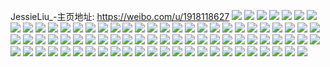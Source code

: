 JessieLiu_-主页地址: https://weibo.com/u/1918118627 
![](https://wx4.sinaimg.cn/mw2000/72542ae3gy1h8s48524tqj22bj33e1l0.jpg) 
![](https://wx4.sinaimg.cn/mw2000/72542ae3gy1h8s486c98fj23402c0hdu.jpg) 
![](https://wx4.sinaimg.cn/mw2000/72542ae3gy1h8s48a2anjj22802yonpg.jpg) 
![](https://wx4.sinaimg.cn/mw2000/72542ae3gy1h55942j410j22402tcb2a.jpg) 
![](https://wx4.sinaimg.cn/mw2000/72542ae3gy1h559444639j22tc2404qq.jpg) 
![](https://wx4.sinaimg.cn/mw2000/72542ae3gy1h55945z0d6j21w02ioe81.jpg) 
![](https://wx4.sinaimg.cn/mw2000/72542ae3gy1h55947yh25j22402tc4qq.jpg) 
![](https://wx4.sinaimg.cn/mw2000/72542ae3gy1gxpcp0en0fj22dc3k0hdu.jpg) 
![](https://wx4.sinaimg.cn/mw2000/0025Oehdgy1gvhon6tsfcj60tc0v6tc802.jpg) 
![](https://wx4.sinaimg.cn/mw2000/0025Oehdgy1gvhookd0xcj60yi22owmb02.jpg) 
![](https://wx4.sinaimg.cn/mw2000/0025Oehdgy1gvhookzb61j60u0140dty02.jpg) 
![](https://wx4.sinaimg.cn/mw2000/0025Oehdgy1gvhoov6mcgj60u0140k4l02.jpg) 
![](https://wx4.sinaimg.cn/mw2000/72542ae3ly1gnk43uaarbj20u01401kx.jpg) 
![](https://wx4.sinaimg.cn/mw2000/72542ae3ly1gnk44st4gdj22402tc4qq.jpg) 
![](https://wx4.sinaimg.cn/mw2000/72542ae3ly1gnk44tnjhjj22402tc1ky.jpg) 
![](https://wx4.sinaimg.cn/mw2000/72542ae3ly1gnk44w8d09j22p61rykjm.jpg) 
![](https://wx4.sinaimg.cn/mw2000/72542ae3ly1gnk44u97aaj21eo120kjl.jpg) 
![](https://wx4.sinaimg.cn/mw2000/72542ae3ly1gnk45aqf6hj22tc240qv6.jpg) 
![](https://wx4.sinaimg.cn/mw2000/72542ae3ly1gnk459xz8bj22402tc4qq.jpg) 
![](https://wx4.sinaimg.cn/mw2000/72542ae3ly1gnk4590vstj22tc240x6q.jpg) 
![](https://wx4.sinaimg.cn/mw2000/72542ae3ly1gnk45f1y15j22402tcx6q.jpg) 
![](https://wx4.sinaimg.cn/mw2000/72542ae3gy1glm48gvdisj20u00u0tdf.jpg) 
![](https://wx4.sinaimg.cn/mw2000/72542ae3gy1glm48uy4dej21sc2ds1l4.jpg) 
![](https://wx4.sinaimg.cn/mw2000/72542ae3gy1getc8mawr0j22c02c0npe.jpg) 
![](https://wx4.sinaimg.cn/mw2000/72542ae3gy1getc8oc974j20mi0u0h7e.jpg) 
![](https://wx4.sinaimg.cn/mw2000/72542ae3gy1getc8isdf5j22c02c0hdu.jpg) 
![](https://wx4.sinaimg.cn/mw2000/72542ae3gy1getc8u6hjxj21hn2nc1l3.jpg) 
![](https://wx4.sinaimg.cn/mw2000/72542ae3gy1gefnw7gqowj22642c2qv5.jpg) 
![](https://wx4.sinaimg.cn/mw2000/72542ae3gy1gefnwtgj02j22c03507wj.jpg) 
![](https://wx4.sinaimg.cn/mw2000/72542ae3gy1gefnwfzjn8j21f62ftx6q.jpg) 
![](https://wx4.sinaimg.cn/mw2000/72542ae3gy1gefnvzgqj6j21hn2nckjt.jpg) 
![](https://wx4.sinaimg.cn/mw2000/72542ae3gy1gc0azfdoktj213y13yqgu.jpg) 
![](https://wx4.sinaimg.cn/mw2000/72542ae3gy1gazypdfdopj22c02c0qv8.jpg) 
![](https://wx4.sinaimg.cn/mw2000/72542ae3gy1gazypgxfidj22c02c0u0z.jpg) 
![](https://wx4.sinaimg.cn/mw2000/72542ae3gy1gazyq87c8kj22c02c0hdv.jpg) 
![](https://wx4.sinaimg.cn/mw2000/72542ae3gy1gazypjzxcwj21o027ub2a.jpg) 
![](https://wx4.sinaimg.cn/mw2000/72542ae3gy1gazypn9t88j22c0340npe.jpg) 
![](https://wx4.sinaimg.cn/mw2000/72542ae3gy1gazypokxycj20m313bgtj.jpg) 
![](https://wx4.sinaimg.cn/mw2000/72542ae3gy1gazypqpo90j22ds1sgb2a.jpg) 
![](https://wx4.sinaimg.cn/mw2000/72542ae3gy1g909tptgrkj227t2we1l0.jpg) 
![](https://wx4.sinaimg.cn/mw2000/72542ae3gy1g909ugl0q7j22c02c07wh.jpg) 
![](https://wx4.sinaimg.cn/mw2000/72542ae3gy1g887faqnubj20u01sz0va.jpg) 
![](https://wx4.sinaimg.cn/mw2000/72542ae3gy1g7zfgfgpeoj20rs2bckjl.jpg) 
![](https://wx4.sinaimg.cn/mw2000/72542ae3gy1g7zfghx2hvj20rs2bce81.jpg) 
![](https://wx4.sinaimg.cn/mw2000/72542ae3gy1g7zfgbpfatj20rs2xynpd.jpg) 
![](https://wx4.sinaimg.cn/mw2000/72542ae3gy1g7yega0853j22zm28qu0x.jpg) 
![](https://wx4.sinaimg.cn/mw2000/72542ae3gy1g7yegdqzzdj22c0340qv6.jpg) 
![](https://wx4.sinaimg.cn/mw2000/72542ae3gy1g7yegfzcjaj21o027uhdt.jpg) 
![](https://wx4.sinaimg.cn/mw2000/72542ae3gy1g7yeg7cf69j21o0190kjm.jpg) 
![](https://wx4.sinaimg.cn/mw2000/72542ae3gy1g6zni12lu6j22bw340x6r.jpg) 
![](https://wx4.sinaimg.cn/mw2000/72542ae3gy1g6znks8hdzj23402c01ky.jpg) 
![](https://wx4.sinaimg.cn/mw2000/72542ae3gy1g6zni5aaphj22bn340kjm.jpg) 
![](https://wx4.sinaimg.cn/mw2000/72542ae3gy1g6zniau69ej22bn340u0z.jpg) 
![](https://wx4.sinaimg.cn/mw2000/72542ae3gy1g6znikakxzj23402c0u0y.jpg) 
![](https://wx4.sinaimg.cn/mw2000/72542ae3gy1g6zniqxu93j22bq3404qr.jpg) 
![](https://wx4.sinaimg.cn/mw2000/72542ae3gy1g6znky9khdj22c02c0hdu.jpg) 
![](https://wx4.sinaimg.cn/mw2000/72542ae3gy1g6znkp0jyjj22c02c0u0y.jpg) 
![](https://wx4.sinaimg.cn/mw2000/72542ae3gy1g6znkjxcokj22c02c04qr.jpg) 
![](https://wx4.sinaimg.cn/mw2000/72542ae3gy1g6mplv71x9j216o1kuarc.jpg) 
![](https://wx4.sinaimg.cn/mw2000/72542ae3gy1g6mplwfufvj216o1ku4he.jpg) 
![](https://wx4.sinaimg.cn/mw2000/72542ae3gy1g6mplymm7kj216o1ku7wh.jpg) 
![](https://wx4.sinaimg.cn/mw2000/72542ae3gy1g6mplttyzgj216o1kuh9v.jpg) 
![](https://wx4.sinaimg.cn/mw2000/72542ae3gy1g6mpm0gsh9j216o1kuhax.jpg) 
![](https://wx4.sinaimg.cn/mw2000/72542ae3gy1g6mpm2il24j216o1kunhm.jpg) 
![](https://wx4.sinaimg.cn/mw2000/72542ae3gy1fvl6kgndjqj21hc1zf1l0.jpg) 
![](https://wx4.sinaimg.cn/mw2000/72542ae3gy1fvgos6q03tj22io1w01ky.jpg) 
![](https://wx4.sinaimg.cn/mw2000/72542ae3gy1fvgosv0pvqj22io1w0x6p.jpg) 
![](https://wx4.sinaimg.cn/mw2000/72542ae3gy1fvgordi1bzj20u01400vf.jpg) 
![](https://wx4.sinaimg.cn/mw2000/72542ae3gy1fvgot1gippj21400u00v6.jpg) 
![](https://wx4.sinaimg.cn/mw2000/72542ae3gy1fvgot6ze4hj20u0140gv5.jpg) 
![](https://wx4.sinaimg.cn/mw2000/72542ae3gy1fvgotrmncgj21w01w01ky.jpg) 
![](https://wx4.sinaimg.cn/mw2000/72542ae3gy1fvgoufs5ifj21w01w0kjl.jpg) 
![](https://wx4.sinaimg.cn/mw2000/72542ae3gy1fvgov8ejabj21w01w0hdt.jpg) 
![](https://wx4.sinaimg.cn/mw2000/72542ae3gy1fvgow8apvdj21w01w07wh.jpg) 
![](https://wx4.sinaimg.cn/mw2000/72542ae3gy1fu0djz6x9mj21hc1z4hdv.jpg) 
![](https://wx4.sinaimg.cn/mw2000/72542ae3gy1fu0dk1bef4j21hc1z47wj.jpg) 
![](https://wx4.sinaimg.cn/mw2000/72542ae3gy1fu0dk2pwsrj21hc1hcqti.jpg) 
![](https://wx4.sinaimg.cn/mw2000/72542ae3gy1fu0dk49vqej21hc1z4x6q.jpg) 
![](https://wx4.sinaimg.cn/mw2000/72542ae3gy1fti3k7vtkgj20qo0zjdj9.jpg) 
![](https://wx4.sinaimg.cn/mw2000/72542ae3gy1fspdyh9r5rj20qo0zkwka.jpg) 
![](https://wx4.sinaimg.cn/mw2000/72542ae3gy1fri55f0t1lj20qo18h78y.jpg) 
